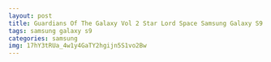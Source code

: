 ```yaml
---
layout: post
title: Guardians Of The Galaxy Vol 2 Star Lord Space Samsung Galaxy S9 Case
tags: samsung galaxy s9
categories: samsung
img: 17hY3tRUa_4w1y4GaTY2hgijn5S1vo2Bw
---
```

